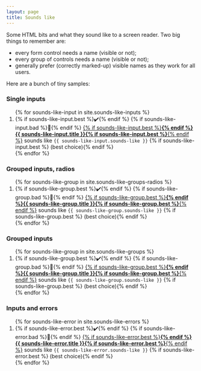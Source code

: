 ```yaml
---
layout: page
title: Sounds like
---
```


Some HTML bits and what they sound like to a screen reader. Two big things to remember are:

- every form control needs a name (visible or not);
- every group of controls needs a name (visible or not);
- generally prefer (correctly marked-up) visible names as they work for all users.

Here are a bunch of tiny samples:

### Single inputs

<ol>
    {% for sounds-like-input in site.sounds-like-inputs %}
    <li>
        {% if sounds-like-input.best %}<span aria-hidden="true">✔️</span>{% endif %}
        {% if sounds-like-input.bad %}<span aria-hidden="true">🚫</span>{% endif %}
            <a href="{{ sounds-like-input.url }}">{% if sounds-like-input.best %}<strong>{% endif %}{{ sounds-like-input.title }}{% if sounds-like-input.best %}</strong>{% endif %}</a> sounds like <code>{{ sounds-like-input.sounds-like }}</code> {% if sounds-like-input.best %} (best choice){% endif %}
    </li>
    {% endfor %}
</ol>

### Grouped inputs, radios

<ol>
    {% for sounds-like-group in site.sounds-like-groups-radios %}
    <li>
        {% if sounds-like-group.best %}<span aria-hidden="true">✔️</span>{% endif %}
        {% if sounds-like-group.bad %}<span aria-hidden="true">🚫</span>{% endif %}
            <a href="{{ sounds-like-group.url }}">{% if sounds-like-group.best %}<strong>{% endif %}{{ sounds-like-group.title }}{% if sounds-like-group.best %}</strong>{% endif %}</a> sounds like <code>{{ sounds-like-group.sounds-like }}</code> {% if sounds-like-group.best %} (best choice){% endif %}
    </li>
    {% endfor %}
</ol>

### Grouped inputs

<ol>
    {% for sounds-like-group in site.sounds-like-groups %}
    <li>
        {% if sounds-like-group.best %}<span aria-hidden="true">✔️</span>{% endif %}
        {% if sounds-like-group.bad %}<span aria-hidden="true">🚫</span>{% endif %}
            <a href="{{ sounds-like-group.url }}">{% if sounds-like-group.best %}<strong>{% endif %}{{ sounds-like-group.title }}{% if sounds-like-group.best %}</strong>{% endif %}</a> sounds like <code>{{ sounds-like-group.sounds-like }}</code> {% if sounds-like-group.best %} (best choice){% endif %}
    </li>
    {% endfor %}
</ol>

### Inputs and errors

<ol>
    {% for sounds-like-error in site.sounds-like-errors %}
    <li>
        {% if sounds-like-error.best %}<span aria-hidden="true">✔️</span>{% endif %}
        {% if sounds-like-error.bad %}<span aria-hidden="true">🚫</span>{% endif %}
            <a href="{{ sounds-like-error.url }}">{% if sounds-like-error.best %}<strong>{% endif %}{{ sounds-like-error.title }}{% if sounds-like-error.best %}</strong>{% endif %}</a> sounds like <code>{{ sounds-like-error.sounds-like }}</code> {% if sounds-like-error.best %} (best choice){% endif %}
    </li>
    {% endfor %}
</ol>
